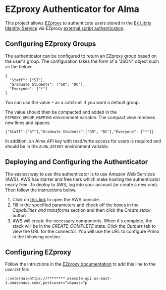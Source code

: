# EZproxy Authenticator for Alma
This project allows [EZproxy](https://www.oclc.org/en/ezproxy.html) to authenticate users stored in the [Ex Libris Identity Service](https://knowledge.exlibrisgroup.com/Alma/Product_Documentation/010Alma_Online_Help_(English)/090Integrations_with_External_Systems/060Authentication/Ex_Libris_Identity_Service) via EZproxy [external script authentication](https://help.oclc.org/Library_Management/EZproxy/Authenticate_users/EZproxy_authentication_methods/External_script_authentication). 

## Configuring EZproxy Groups
The authenticator can be configured to return an EZproxy group based on the user's group. The configuration takes the form of a "JSON" object such as the below:
```
{ 
  "Staff": ["ST"],
  "Graduate Students": ["GR", "DC"],
  "Everyone": ["*"]
}
```

You can use the value `*` as a catch-all if you want a default group.

The value should then be compacted and added in the `EZPROXY_GROUP_MAPPING` environment variable. The compact view removes new lines and spaces:
```
{"Staff":["ST"],"Graduate Students":["GR", "DC"],"Everyone": ["*"]}
```

In addition, an Alma API key with read/write access for users is required and should be in the `ALMA_APIKEY` environment variable.

## Deploying and Configuring the Authenticator
The easiest way to use this authenticator is to use Amazon Web Services (AWS). AWS has starter and free tiers which make hosting the authenticator nearly free. To deploy to AWS, log into your account (or create a new one). Then follow the instructions below.

1. Click on [this link](https://console.aws.amazon.com/cloudformation/home?#/stacks/create/review?templateURL=https://almadtest.s3.amazonaws.com/sam/exl-ezproxy-authenticator/cloudformation.packaged.yaml&stackName=ExlEZproxyAuthenticator) to open the AWS console.
1. Fill in the specified parameters and check off the boxes in the *Capabilities and transforms* section and then click the *Create stack* button
1. AWS will create the necessary components. When it's complete, the stack will be in the *CREATE_COMPLETE* state. Click the *Outputs* tab to view the URL for the connector. You will use the URL to configure Primo in the following section.

## Configuring EZproxy
Follow the intructions in the [EZproxy documentation](https://help.oclc.org/Library_Management/EZproxy/Authenticate_users/EZproxy_authentication_methods/External_script_authentication) to add this line to the *user.txt* file:
```
::external=https://********.execute-api.us-east-1.amazonaws.com/,post=user=^u&pass=^p
```